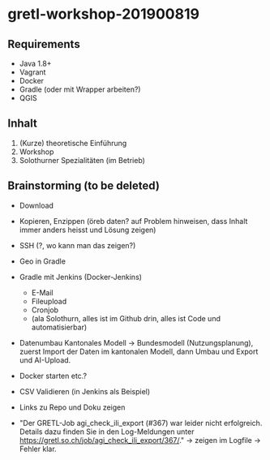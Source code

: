 # gretl-workshop-201900819

## Requirements
* Java 1.8+
* Vagrant
* Docker
* Gradle (oder mit Wrapper arbeiten?)
* QGIS

## Inhalt
1. (Kurze) theoretische Einführung
2. Workshop
3. Solothurner Spezialitäten (im Betrieb)


## Brainstorming (to be deleted)
- Download 
- Kopieren, Enzippen (öreb daten? auf Problem hinweisen, dass Inhalt immer anders heisst und Lösung zeigen)
- SSH (?, wo kann man das zeigen?)
- Geo in Gradle
- Gradle mit Jenkins (Docker-Jenkins)
  * E-Mail
  * Fileupload
  * Cronjob
  * (ala Solothurn, alles ist im Github drin, alles ist Code und automatisierbar)
- Datenumbau Kantonales Modell -> Bundesmodell (Nutzungsplanung), zuerst Import der Daten im kantonalen Modell, dann Umbau und Export und AI-Upload.
- Docker starten etc.?

- CSV Validieren (in Jenkins als Beispiel)


- Links zu Repo und Doku zeigen


- "Der GRETL-Job agi_check_ili_export (#367) war leider nicht erfolgreich. Details dazu finden Sie in den Log-Meldungen unter https://gretl.so.ch/job/agi_check_ili_export/367/." -> zeigen im Logfile -> Fehler klar.